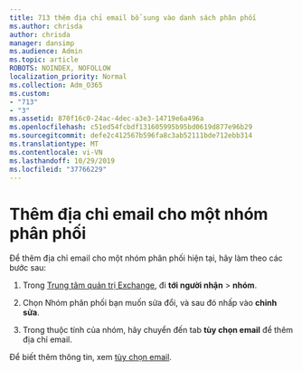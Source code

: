 ```yaml
---
title: 713 thêm địa chỉ email bổ sung vào danh sách phân phối
ms.author: chrisda
author: chrisda
manager: dansimp
ms.audience: Admin
ms.topic: article
ROBOTS: NOINDEX, NOFOLLOW
localization_priority: Normal
ms.collection: Adm_O365
ms.custom:
- "713"
- "3"
ms.assetid: 870f16c0-24ac-4dec-a3e3-14719e6a496a
ms.openlocfilehash: c51ed54fcbdf131605995b95bd0619d877e96b29
ms.sourcegitcommit: defe2c412567b596fa8c3ab52111bde712ebb314
ms.translationtype: MT
ms.contentlocale: vi-VN
ms.lasthandoff: 10/29/2019
ms.locfileid: "37766229"
---
```

# <a name="add-an-email-address-for-a-distribution-group"></a>Thêm địa chỉ email cho một nhóm phân phối

Để thêm địa chỉ email cho một nhóm phân phối hiện tại, hãy làm theo các bước sau:

1. Trong [Trung tâm quản trị Exchange](https://outlook.office365.com/ecp/), đi **tới người nhận** \> **nhóm**.

2. Chọn Nhóm phân phối bạn muốn sửa đổi, và sau đó nhấp vào **chỉnh sửa**.

3. Trong thuộc tính của nhóm, hãy chuyển đến tab **tùy chọn email** để thêm địa chỉ email. 

Để biết thêm thông tin, xem [tùy chọn email](https://technet.microsoft.com/library/bb124513.aspx#emailoptions).
